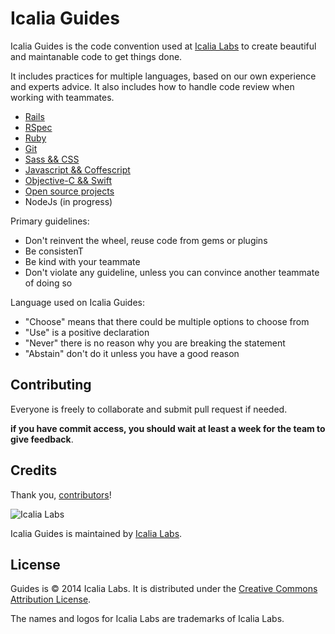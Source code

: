 # Icalia Guides

Icalia Guides is the code convention used at [Icalia Labs](http://icalialabs.com) to create beautiful and maintanable code to get things done.

It includes practices for multiple languages, based on our own experience and experts advice. It also includes how to handle code review when working with teammates.

* [Rails](https://github.com/IcaliaLabs/icalia_guides/tree/master/rails)
* [RSpec](https://github.com/IcaliaLabs/icalia_guides/tree/master/rspec)
* [Ruby](https://github.com/IcaliaLabs/icalia_guides/tree/master/ruby)
* [Git](https://github.com/IcaliaLabs/icalia_guides/tree/master/git)
* [Sass && CSS](https://github.com/IcaliaLabs/icalia_guides/tree/master/sass)
* [Javascript && Coffescript](https://github.com/IcaliaLabs/icalia_guides/tree/master/coffeescript)
* [Objective-C && Swift](https://github.com/IcaliaLabs/icalia_guides/tree/master/iOS_Swift)
* [Open source projects](https://github.com/IcaliaLabs/icalia_guides/tree/master/open_source)
* NodeJs (in progress)

Primary guidelines:

* Don't reinvent the wheel, reuse code from gems or plugins
* Be consistenT
* Be kind with your teammate
* Don't violate any guideline, unless you can convince another teammate of doing so

Language used on Icalia Guides:

* "Choose" means that there could be multiple options to choose from
* "Use" is a positive declaration
* "Never" there is no reason why you are breaking the statement
* "Abstain" don't do it unless you have a good reason


Contributing
------------

Everyone is freely to collaborate and submit pull request if needed.

**if you have commit access, you should wait at least a week for the team to give feedback**.


Credits
-------

Thank you, [contributors](https://github.com/icalialabs/icalia_guides/graphs/contributors)!

![Icalia Labs](https://raw.githubusercontent.com/IcaliaLabs/kaishi/master/logo.png)

Icalia Guides is maintained by [Icalia Labs](http://www.icalialabs.com/team).

License
-------

Guides is © 2014 Icalia Labs. It is distributed under the [Creative Commons
Attribution License](http://creativecommons.org/licenses/by/3.0/).

The names and logos for Icalia Labs are trademarks of Icalia Labs.



